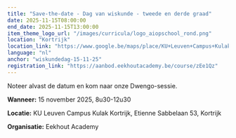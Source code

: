 ```yaml
---
title: "Save-the-date - Dag van wiskunde - tweede en derde graad"
date: 2025-11-15T08:00:00
end_date: 2025-11-15T13:00:00
item_theme_logo_url: "/images/curricula/logo_aiopschool_rond.png"
location: "Kortrijk"
location_link: "https://www.google.be/maps/place/KU+Leuven+Campus+Kulak+Kortrijk/@50.806021,3.2898247,17z/data=!3m2!4b1!5s0x47c33b496c0da127:0x668027e5eb8c3c3c!4m6!3m5!1s0x47c33b1680feea7f:0xb7de98d538fe190!8m2!3d50.806021!4d3.2923996!16zL20vMDhxaG45?hl=nl&entry=ttu&g_ep=EgoyMDI1MDIxOS4xIKXMDSoASAFQAw%3D%3D"
language: "nl"
anchor: "wiskundedag-15-11-25"
registration_link: "https://aanbod.eekhoutacademy.be/course/zEe1Qz"
---
```

Noteer alvast de datum en kom naar onze Dwengo-sessie.

**Wanneer:** 15 november 2025, 8u30-12u30

**Locatie:** KU Leuven Campus Kulak Kortrijk, Etienne Sabbelaan 53, Kortrijk

**Organisatie:** Eekhout Academy
